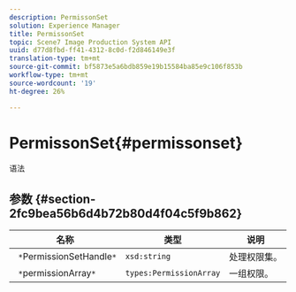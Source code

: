```yaml
---
description: PermissonSet
solution: Experience Manager
title: PermissonSet
topic: Scene7 Image Production System API
uuid: d77d8fbd-ff41-4312-8c0d-f2d846149e3f
translation-type: tm+mt
source-git-commit: bf5873e5a6bdb859e19b15584ba85e9c106f853b
workflow-type: tm+mt
source-wordcount: '19'
ht-degree: 26%

---
```



# PermissonSet{#permissonset}

语法

## 参数 {#section-2fc9bea56b6d4b72b80d4f04c5f9b862}

| 名称 | 类型 | 说明 |
|---|---|---|
| ` *`PermissionSetHandle`*` | `xsd:string` | 处理权限集。 |
| ` *`permissionArray`*` | `types:PermissionArray` | 一组权限。 |

